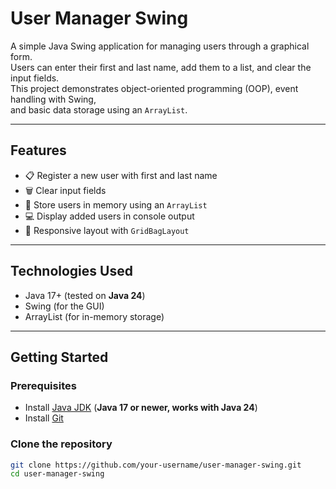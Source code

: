 # User Manager Swing

A simple Java Swing application for managing users through a graphical form.  
Users can enter their first and last name, add them to a list, and clear the input fields.  
This project demonstrates object-oriented programming (OOP), event handling with Swing,  
and basic data storage using an `ArrayList`.

---

## Features
- 📋 Register a new user with first and last name
- 🗑️ Clear input fields
- 💾 Store users in memory using an `ArrayList`
- 💻 Display added users in console output
- 🎨 Responsive layout with `GridBagLayout`

---

## Technologies Used
- Java 17+ (tested on **Java 24**)  
- Swing (for the GUI)  
- ArrayList (for in-memory storage)  

---

## Getting Started

### Prerequisites
- Install [Java JDK](https://www.oracle.com/java/technologies/downloads/) (**Java 17 or newer, works with Java 24**)  
- Install [Git](https://git-scm.com/)  

### Clone the repository
```bash
git clone https://github.com/your-username/user-manager-swing.git
cd user-manager-swing
